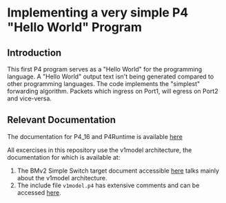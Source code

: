 # Implementing a very simple P4 "Hello World" Program

## Introduction

This first P4 program serves as a "Hello World" for the programming language. A "Hello World" output text isn't being generated compared to other programming languages. The code implements the "simplest" forwarding algorithm. Packets which ingress on Port1, will egress on Port2 and vice-versa.


## Relevant Documentation

The documentation for P4_16 and P4Runtime is available [here](https://p4.org/specs/)

All excercises in this repository use the v1model architecture, the documentation for which is available at:
1. The BMv2 Simple Switch target document accessible [here](https://github.com/p4lang/behavioral-model/blob/master/docs/simple_switch.md) talks mainly about the v1model architecture.
2. The include file `v1model.p4` has extensive comments and can be accessed [here](https://github.com/p4lang/p4c/blob/master/p4include/v1model.p4).
